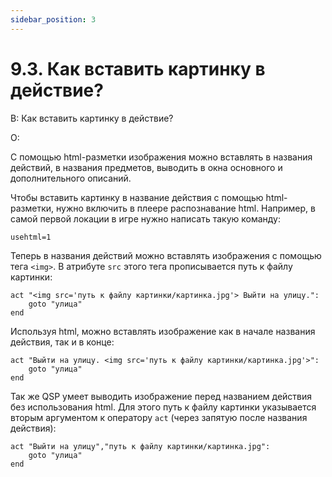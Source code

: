 ```yaml
---
sidebar_position: 3
---
```


# 9.3. Как вставить картинку в действие?
<!-- [:faq_09_03] -->
В: Как вставить картинку в действие?

О:

С помощью html-разметки изображения можно вставлять в названия действий, в названия предметов, выводить в окна основного и дополнительного описаний.

Чтобы вставить картинку в название действия с помощью html-разметки, нужно включить в плеере распознавание html. Например, в самой первой локации в игре нужно написать такую команду:
```qsp
usehtml=1
```
Теперь в названия действий можно вставлять изображения с помощью тега `<img>`. В атрибуте `src` этого тега прописывается путь к файлу картинки:
```qsp
act "<img src='путь к файлу картинки/картинка.jpg'> Выйти на улицу.":
	goto "улица"
end
```
Используя html, можно вставлять изображение как в начале названия действия, так и в конце:
```qsp
act "Выйти на улицу. <img src='путь к файлу картинки/картинка.jpg'>":
	goto "улица"
end
```
Так же QSP умеет выводить изображение перед названием действия без использования html. Для этого путь к файлу картинки указывается вторым аргументом к оператору `act` (через запятую после названия действия):
```qsp
act "Выйти на улицу","путь к файлу картинки/картинка.jpg":
	goto "улица"
end
```
